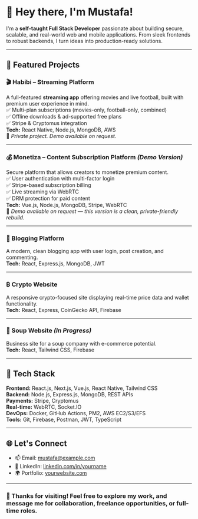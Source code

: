 # 👋 Hey there, I'm Mustafa!

I'm a **self-taught Full Stack Developer** passionate about building secure, scalable, and real-world web and mobile applications. From sleek frontends to robust backends, I turn ideas into production-ready solutions.

---

## 🚀 Featured Projects

### 🎬 Habibi – Streaming Platform  
A full-featured **streaming app** offering movies and live football, built with premium user experience in mind.  
✅ Multi-plan subscriptions (movies-only, football-only, combined)  
✅ Offline downloads & ad-supported free plans  
✅ Stripe & Cryptomus integration  
**Tech:** React Native, Node.js, MongoDB, AWS  
🔗 *Private project. Demo available on request.*

---

### 💰 Monetiza – Content Subscription Platform *(Demo Version)*  
Secure platform that allows creators to monetize premium content.  
✅ User authentication with multi-factor login  
✅ Stripe-based subscription billing  
✅ Live streaming via WebRTC  
✅ DRM protection for paid content  
**Tech:** Vue.js, Node.js, MongoDB, Stripe, WebRTC  
🔗 *Demo available on request — this version is a clean, private-friendly rebuild.*

---

### 📝 Blogging Platform  
A modern, clean blogging app with user login, post creation, and commenting.  
**Tech:** React, Express.js, MongoDB, JWT

---

### ₿ Crypto Website  
A responsive crypto-focused site displaying real-time price data and wallet functionality.  
**Tech:** React, Express, CoinGecko API, Firebase

---

### 🍲 Soup Website *(In Progress)*  
Business site for a soup company with e-commerce potential.  
**Tech:** React, Tailwind CSS, Firebase

---

## 🧰 Tech Stack

**Frontend:** React.js, Next.js, Vue.js, React Native, Tailwind CSS  
**Backend:** Node.js, Express.js, MongoDB, REST APIs  
**Payments:** Stripe, Cryptomus  
**Real-time:** WebRTC, Socket.IO  
**DevOps:** Docker, GitHub Actions, PM2, AWS EC2/S3/EFS  
**Tools:** Git, Firebase, Postman, JWT, TypeScript

---

## 🌐 Let's Connect

- 📫 Email: [mustafa@example.com](mailto:mustafa@example.com)  
- 💼 LinkedIn: [linkedin.com/in/yourname](https://linkedin.com/in/yourname)  
- 🌍 Portfolio: [yourwebsite.com](https://yourwebsite.com)

---

### 🙌 Thanks for visiting! Feel free to explore my work, and message me for collaboration, freelance opportunities, or full-time roles.
